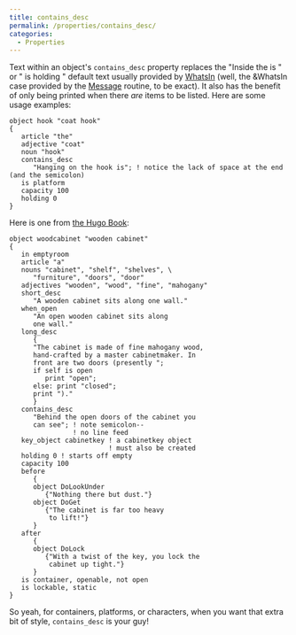 ```yaml
---
title: contains_desc
permalink: /properties/contains_desc/
categories: 
  - Properties
---
```


Text within an object's `contains_desc` property replaces the "Inside
the <container> is " or "<character> is holding " default text usually
provided by [WhatsIn](routines/whatsin/) (well, the &WhatsIn case
provided by the [Message](basics/messages/) routine, to be exact). It
also has the benefit of only being printed when there *are* items to be
listed. Here are some usage examples:

    object hook "coat hook"
    {
       article "the"
       adjective "coat"
       noun "hook"
       contains_desc
          "Hanging on the hook is"; ! notice the lack of space at the end (and the semicolon)
       is platform
       capacity 100
       holding 0
    }

Here is one from [the Hugo Book](hugo/hugo-book/):

    object woodcabinet "wooden cabinet"
    {
       in emptyroom
       article "a"
       nouns "cabinet", "shelf", "shelves", \
          "furniture", "doors", "door"
       adjectives "wooden", "wood", "fine", "mahogany"
       short_desc
          "A wooden cabinet sits along one wall."
       when_open
          "An open wooden cabinet sits along
          one wall."
       long_desc
          {
          "The cabinet is made of fine mahogany wood,
          hand-crafted by a master cabinetmaker. In
          front are two doors (presently ";
          if self is open
             print "open";
          else: print "closed";
          print ")."
          }
       contains_desc
          "Behind the open doors of the cabinet you
          can see"; ! note semicolon--
                    ! no line feed
       key_object cabinetkey ! a cabinetkey object
                             ! must also be created
       holding 0 ! starts off empty
       capacity 100
       before
          {
          object DoLookUnder
             {"Nothing there but dust."}
          object DoGet
             {"The cabinet is far too heavy
              to lift!"}
          }
       after
          {
          object DoLock
             {"With a twist of the key, you lock the
              cabinet up tight."}
          }
       is container, openable, not open
       is lockable, static
    }

So yeah, for containers, platforms, or characters, when you want that
extra bit of style, `contains_desc` is your guy!
